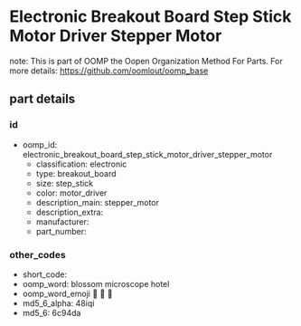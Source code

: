 # Electronic Breakout Board Step Stick Motor Driver Stepper Motor  

note: This is part of OOMP the Oopen Organization Method For Parts. For more details: https://github.com/oomlout/oomp_base

##  part details





### id
* oomp_id: electronic_breakout_board_step_stick_motor_driver_stepper_motor
  * classification: electronic
  * type: breakout_board
  * size: step_stick
  * color: motor_driver
  * description_main: stepper_motor
  * description_extra: 
  * manufacturer: 
  * part_number: 

### other_codes
* short_code: 
* oomp_word: blossom microscope hotel
* oomp_word_emoji :blossom: :microscope: :hotel:
* md5_6_alpha: 48iqi
* md5_6: 6c94da